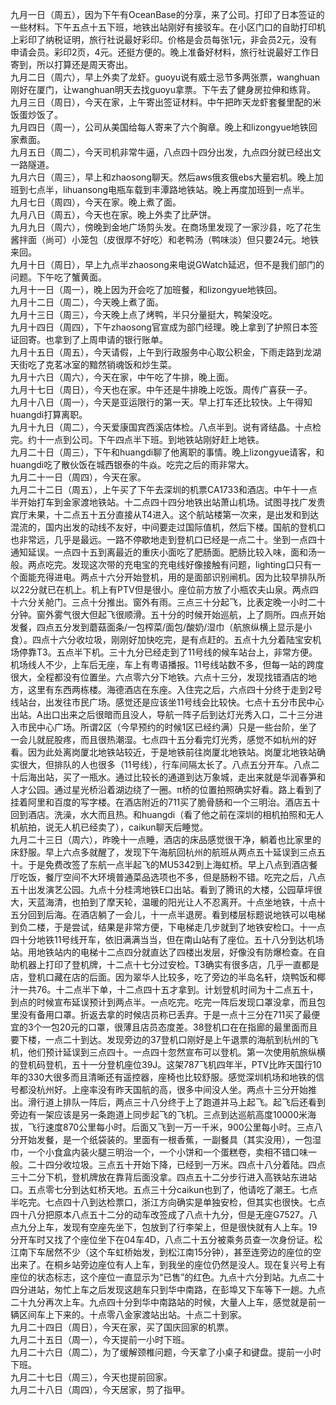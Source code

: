 九月一日（周五），因为下午有OceanBase的分享，来了公司。打印了日本签证的一些材料。下午五点十五下班，地铁出站刚好有接驳车。在小区门口的自助打印机上彩印了纳税证明，旅行社说最好彩印。价格是会员每张1元，非会员2元，没有申请会员。彩印2页，4元。还挺方便的。晚上准备好材料，旅行社说最好工作日寄到，所以打算还是周天寄出。</br> 
九月二日（周六），早上外卖了龙虾。guoyu说有威士忌节多两张票，wanghuan刚好在厦门，让wanghuan明天去找guoyu拿票。下午去了健身房拉伸和练背。</br> 
九月三日（周日），今天在家，上午寄出签证材料。中午把昨天龙虾套餐里配的米饭蛋炒饭了。</br> 
九月四日（周一），公司从美国给每人寄来了六个胸章。晚上和lizongyue地铁回家煮面。</br> 
九月五日（周二），今天司机非常牛逼，八点四十四分出发，九点四分就已经出文一路隧道。</br> 
九月六日（周三），早上和zhaosong聊天。然后aws俄亥俄ebs大量宕机。晚上加班到七点半，lihuansong电瓶车载到丰潭路地铁站。晚上再度加班到一点半。</br> 
九月七日（周四），今天在家。晚上煮了面。</br> 
九月八日（周五），今天也在家。晚上外卖了比萨饼。</br> 
九月九日（周六），傍晚到金地广场剪头发。在商场里发现了一家沙县，吃了花生酱拌面（尚可）小笼包（皮很厚不好吃）和老鸭汤（鸭味淡）但只要24元。地铁来回。</br> 
九月十日（周日），早上九点半zhaosong来电说GWatch延迟，但不是我们部门的问题。下午吃了蟹黄面。</br> 
九月十一日（周一），晚上因为开会吃了加班餐，和lizongyue地铁回。</br> 
九月十二日（周二），今天晚上煮了面。</br> 
九月十三日（周三），今天晚上点了烤鸭，半只分量挺大，鸭架没吃。</br> 
九月十四日（周四），下午zhaosong官宣成为部门经理。晚上拿到了护照日本签证回寄。也拿到了上周申请的银行账单。</br> 
九月十五日（周五），今天请假，上午到行政服务中心取公积金，下雨走路到龙湖天街吃了克茗冰室的黯然销魂饭和炒生菜。</br> 
九月十六日（周六），今天在家，中午吃了牛排，晚上面。</br> 
九月十七日（周日），今天也在家。中午还是牛排晚上吃饭。周传广喜获一子。</br> 
九月十八日（周一），今天是亚运限行的第一天。早上打车还比较快。上午得知huangdi打算离职。</br> 
九月十九日（周二），今天爱康国宾西溪店体检。八点半到。说有肾结晶。十点检完。约十一点到公司。下午四点半下班。到地铁站刚好赶上地铁。</br> 
九月二十日（周三），下午和huangdi聊了他离职的事情。晚上lizongyue请客，和huangdi吃了散伙饭在城西银泰的牛焱。吃完之后的雨非常大。</br> 
九月二十一日（周四），今天在家。</br> 
九月二十二日（周五），上午买了下午去深圳的机票CA1733和酒店。中午十一点半开始打车到金家渡地铁站。十二点四十四分地铁出站萧山机场。试图寻找广发贵宾厅未果，十二点五十五分直接从T4进入。这个航站楼第一次来，是出发和到达混流的，国内出发的动线不友好，中间要走过国际值机，然后下楼。国航的登机口也非常远，几乎是最远。一路不停歇地走到登机口已经是一点二十。坐到一点四十通知延误。一点四十五到离最近的重庆小面吃了肥肠面。肥肠比较入味，面和汤一般。两点吃完。发现这次带的充电宝的充电线好像接触有问题，lighting口只有一个面能充得进电。两点十六分开始登机，用的是面部识别闸机。因为比较早排队所以22分就已在机上。机上有PTV但是很小。座位前方放了小瓶农夫山泉。两点四十六分关舱门。三点十分推出。窗外有雨。三点三十分起飞，比表定晚一小时二十分钟。窗外雾气很大但起飞很顺滑。五十分的时候开始巡航，上了厕所。四点开始发餐，四点五分发到蘑菇面条/一包榨菜/面包/酸奶/湿巾（航旅纵横上显示是小食）。四点十六分收垃圾，刚刚好加快吃完，是有点赶的。五点十九分着陆宝安机场停靠T3。五点半下机。三十九分已经走到了11号线的候车站台上，非常方便。机场线人不少，上车后无座，车上有粤语播报。11号线站数不多，但每一站的跨度很大，全程都没有位置坐。六点零六分下地铁。六点十三分，发现找错酒店的地方，这里有东西两栋楼。海德酒店在东座。入住完之后，六点四十分终于走到2号线站台，出发往市民广场。感觉还是应该坐11号线会比较快。七点十五分市民中心出站。A出口出来之后很暗而且没人，导航一阵子后到达灯光秀入口，二十三分进入市民中心广场。所谓2区（今早预约的时候1区已经约满）只是一些台阶，坐了一会儿就屁股疼，而且很热潮湿。七点四十五分看完灯光秀，感觉不如杭州的好看。因为此处离岗厦北地铁站较近，于是地铁前往岗厦北地铁站。岗厦北地铁站确实很大，但排队的人也很多（11号线），行车间隔太长了。八点五分开车。八点二十后海出站，买了一瓶水。通过比较长的通道到达万象城，走出来就是华润春笋和人才公园。通过星光桥沿着湖边绕了一圈。π桥的位置拍照确实好看。路上看到了挂着阿里和百度的写字楼。在酒店附近的711买了脆骨肠和一个三明治。酒店五十回到酒店。洗澡，水大而且热。和huangdi（看了他之前在深圳的相机拍照和无人机航拍，说无人机已经卖了），caikun聊天后睡觉。</br> 
九月二十三日（周六），昨晚十一点睡，酒店的床品感觉很干净，躺着也比家里的床舒服。早上六点多就醒了，发现下午海航回杭州的航班从两点五十延误到三点五十。于是免费改签了东航一点半起飞的MU5342到上海虹桥。早上八点到酒店餐厅吃饭，餐厅空间不大环境普通菜品选项也不多，但是肠粉不错。吃完之后，八点五十出发演艺公园。九点十分桂湾地铁E口出站。看到了腾讯的大楼，公园草坪很大，天蓝海清，也拍到了摩天轮，温暖的阳光让人不忍离开。十点坐地铁，十点十五分回到后海。在酒店躺了一会儿，十一点半退房。看到楼层标题说地铁可以电梯到负二楼，于是尝试，结果是非常方便，下电梯走几步就到了地铁安检口。十一点四十分地铁11号线开车，依旧满满当当，但在南山站有了座位。五十八分到达机场站。用地铁站内的电梯十二点四分就直达了四楼出发层，好像没有防爆检查。在自助机器上打印了登机牌，十二点十七分过安检。T3确实有很多店，几乎一直都是店，登机口藏在店的后面。因为翠华人比较多，吃了旁边的半岛名轩，烧鸭饭和椰汁一共76。十二点半下单，十二点四十五才拿到。计划登机时间为十二点五十，到点的时候宣布延误预计到两点半。一点吃完。吃完一阵后发现口罩没拿，而且包里没有备用口罩。折返去拿的时候店员称已丢弃。于是一点十三分在711买了最便宜的3个一包20元的口罩，很薄且店员态度差。38登机口在在指廊的最里面而且要下楼，一点二十到达。发现旁边的37登机口刚好是上午退票的海航到杭州的飞机，他们预计延误到三点四十。一点四十忽然宣布可以登机。第一次使用航旅纵横的登机码登机，五十一分登机座位39J。这架787飞机四年半，PTV比昨天国行10年的330大很多而且清晰还有遥控器，座椅也比较舒服。感觉深圳机场和地铁的信号都没杭州好。上座率没有昨天国航的高，很多中间没人坐。两点十三分开始推出。滑行道上排队一阵后，两点三十八分终于上了跑道并马上起飞。起飞后还看到旁边有一架应该是另一条跑道上同步起飞的飞机。三点到达巡航高度10000米海拔，飞行速度870公里每小时。后面又飞到一万一千米，900公里每小时。三点八分开始发餐，是一个纸袋装的。里面有一根香蕉，一副餐具（其实没用），一包湿巾，一个小食盒内装火腿三明治一个，一个小饼和一个蛋糕卷，卖相不错口味一般。二十四分收垃圾。三点五十开始下降，已经到一万米。四点十八分着陆。四点三十二分下机，登机牌放在靠背后面没拿。四点五十二分步行进入高铁站东进站口。五点零七分到达虹桥天地。五点三十分caikun也到了，他请吃了潮王。七点半吃完。七点四十八到达检票口，浙江方向确实是单独安检，但其实也很快。七点四十八分把原本八点五十二分的动车改签成了八点十九分，但是无座G7527。八点九分上车，发现有空座先坐下，包放到了行李架上，但是很快就有人上车。19分开车时又找了个座位坐下在04车4D，八点二十五分被乘务员查一次身份证。松江南下车居然不少（这个车虹桥始发，到松江南15分钟），甚至连旁边的座位的空出来了。在桐乡站旁边座位有人上车，到我坐的座位仍然是没人。现在复兴号上有座位的状态标志，这个座位一直显示为“已售”的红色。九点十六分到站。九点二十四分进站，匆忙上车之后发现这趟车只到华中南路，在彭埠又下车等下一趟。九点二十九分再次上车。九点四十分到华中南路站的时候，大量人上车，感觉就是前一辆区间车上下来的。十点零八金家渡站出站。十点二十到家。</br> 
九月二十四日（周日），今天在家，买了国庆回家的机票。</br> 
九月二十五日（周一），今天提前一小时下班。</br> 
九月二十六日（周二），为了缓解颈椎问题，今天拿了小桌子和键盘。提前一小时下班。</br> 
九月二十七日（周三），今天也提前回家。</br> 
九月二十八日（周四），今天居家，剪了指甲。</br> 
